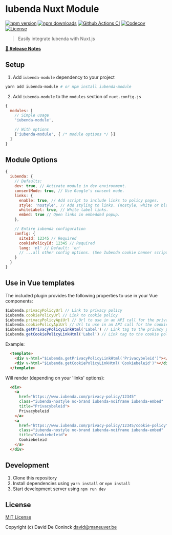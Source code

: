 # Iubenda Nuxt Module

[![npm version][npm-version-src]][npm-version-href]
[![npm downloads][npm-downloads-src]][npm-downloads-href]
[![Github Actions CI][github-actions-ci-src]][github-actions-ci-href]
[![Codecov][codecov-src]][codecov-href]
[![License][license-src]][license-href]

> Easily integrate Iubenda with Nuxt.js

[📖 **Release Notes**](./CHANGELOG.md)

## Setup

1. Add `iubenda-module` dependency to your project

```bash
yarn add iubenda-module # or npm install iubenda-module
```

2. Add `iubenda-module` to the `modules` section of `nuxt.config.js`

```js
{
  modules: [
    // Simple usage
    'iubenda-module',

    // With options
    ['iubenda-module', { /* module options */ }]
  ]
}
```

## Module Options

```js
{
  iubenda: {
    // Defaults:
    dev: true, // Activate module in dev environment.
    consentMode: true, // Use Google's consent mode.
    links: {
      enable: true, // Add script to include links to policy pages.
      style: 'nostyle', // Add styling to links. (nostyle, white or black)
      whiteLabel: true, // White label links.
      embed: true // Open links in embedded popup.
    },

    // Entire iubenda configuration
    config: {
      siteId: 12345 // Required
      cookiePolicyId: 12345 // Required
      lang: 'nl' // Default: 'en'
      // ...all other config options. (See Iubenda cookie banner script)
    }
  }
}
```

## Use in Vue templates

The included plugin provides the following properties to use in your Vue components:

```js
$iubenda.privacyPolicyUrl // Link to privacy policy
$iubenda.cookiePolicyUrl // Link to cookie policy
$iubenda.privacyPolicyApiUrl // Url to use in an API call for the privacy policy
$iubenda.cookiePolicyApiUrl // Url to use in an API call for the cookie policy
$iubenda.getPrivacyPolicyLinkHtml('Label') // Link tag to the privacy policy page / popup
$iubenda.getCookiePolicyLinkHtml('Label') // Link tag to the cookie policy page / popup
```

Example:
```html
  <template>
    <div v-html="$iubenda.getPrivacyPolicyLinkHtml('Privacybeleid')"></div>
    <div v-html="$iubenda.getCookiePolicyLinkHtml('Cookiebeleid')"></div>
  </template>
```

Will render (depending on your 'links' options):
```html
  <div>
    <a 
      href="https://www.iubenda.com/privacy-policy/12345" 
      class="iubenda-nostyle no-brand iubenda-noiframe iubenda-embed"
      title="Privacybeleid">
      Privacybeleid
    </a>
    <a 
      href="https://www.iubenda.com/privacy-policy/12345/cookie-policy" 
      class="iubenda-nostyle no-brand iubenda-noiframe iubenda-embed" 
      title="Cookiebeleid">
      Cookiebeleid
    </a>
  </div>
```

## Development

1. Clone this repository
2. Install dependencies using `yarn install` or `npm install`
3. Start development server using `npm run dev`

## License

[MIT License](./LICENSE)

Copyright (c) David De Coninck <david@maneuver.be>

<!-- Badges -->
[npm-version-src]: https://img.shields.io/npm/v/iubenda-module/latest.svg
[npm-version-href]: https://npmjs.com/package/iubenda-module

[npm-downloads-src]: https://img.shields.io/npm/dt/iubenda-module.svg
[npm-downloads-href]: https://npmjs.com/package/iubenda-module

[github-actions-ci-src]: https://github.com/maneuver-agency/iubenda-nuxt-module/workflows/ci/badge.svg
[github-actions-ci-href]: https://github.com/maneuver-agency/iubenda-nuxt-module/actions?query=workflow%3Aci

[codecov-src]: https://img.shields.io/codecov/c/github/maneuver-agency/iubenda-nuxt-module.svg
[codecov-href]: https://codecov.io/gh/maneuver-agency/iubenda-nuxt-module

[license-src]: https://img.shields.io/npm/l/iubenda-module.svg
[license-href]: https://npmjs.com/package/iubenda-module

